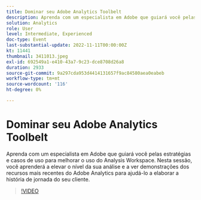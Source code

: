 ```yaml
---
title: Dominar seu Adobe Analytics Toolbelt
description: Aprenda com um especialista em Adobe que guiará você pelas estratégias e casos de uso para melhorar o uso do Analysis Workspace. Nesta sessão, você aprenderá a elevar o nível da sua análise e a ver demonstrações dos recursos mais recentes do Adobe Analytics para ajudá-lo a elaborar a história de jornada do seu cliente.
solution: Analytics
role: User
level: Intermediate, Experienced
doc-type: Event
last-substantial-update: 2022-11-11T00:00:00Z
kt: 11441
thumbnail: 3411013.jpeg
exl-id: 692549a1-e410-43a7-9c23-dce8708d26a8
duration: 2933
source-git-commit: 9a297cda953d4414131657f9ac84580aea0eabeb
workflow-type: tm+mt
source-wordcount: '116'
ht-degree: 0%

---
```


# Dominar seu Adobe Analytics Toolbelt

Aprenda com um especialista em Adobe que guiará você pelas estratégias e casos de uso para melhorar o uso do Analysis Workspace. Nesta sessão, você aprenderá a elevar o nível da sua análise e a ver demonstrações dos recursos mais recentes do Adobe Analytics para ajudá-lo a elaborar a história de jornada do seu cliente.

>[!VIDEO](https://video.tv.adobe.com/v/3411013/?quality=12&learn=on)
